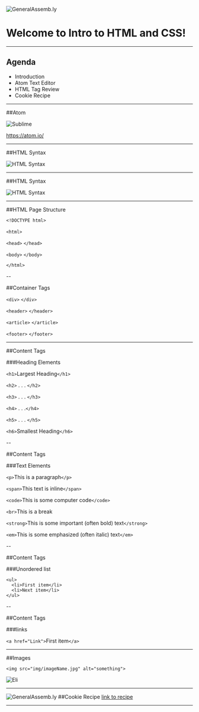 ![GeneralAssemb.ly](../img/html-css.png)

# Welcome to Intro to HTML and CSS!

---

## Agenda

* Introduction
* Atom Text Editor
*	HTML Tag Review
*	Cookie Recipe

---

##Atom

![Sublime](../img/atom.png)

https://atom.io/

---

##HTML Syntax

![HTML Syntax](../img/tags.png)

---

##HTML Syntax

![HTML Syntax](../img/tags_attributes.png)

---

##HTML Page Structure


```<!DOCTYPE html>```

```<html>``` ``` ```

```<head>``` ```</head>```

```<body>``` ```</body>```

```</html>```

--

##Container Tags

```<div>``` ```</div>```

```<header>``` ```</header>```

```<article>``` ```</article>```

```<footer>``` ```</footer>```

---

##Content Tags

###Heading Elements

```<h1>```Largest Heading```</h1>```

```<h2>``` . . . ```</h2>```

```<h3>``` . . . ```</h3>```

```<h4>``` . . .```</h4>```

```<h5>``` . . . ```</h5>```

```<h6>```Smallest Heading```</h6>```

--

##Content Tags

###Text Elements

```<p>```This is a paragraph```</p>```

```<span>```This text is inline```</span>```

```<code>```This is some computer code```</code>```

```<br>```This is a break``` ```

```<strong>```This is some important (often bold) text```</strong>```

```<em>```This is some emphasized (often italic) text```</em>```

--

##Content Tags

###Unordered list

```
<ul>
  <li>First item</li>
  <li>Next item</li>
</ul>
```

--

##Content Tags

###links

 ```<a href="Link">```First item```</a>```

---

##Images

```<img src="img/imageName.jpg" alt="something">```

![Eli](../img/eli.jpg)

---

![GeneralAssemb.ly](../img/icons/exercise_icon_md.png)
##Cookie Recipe
[link to recipe](https://www.cookies.com)

---

